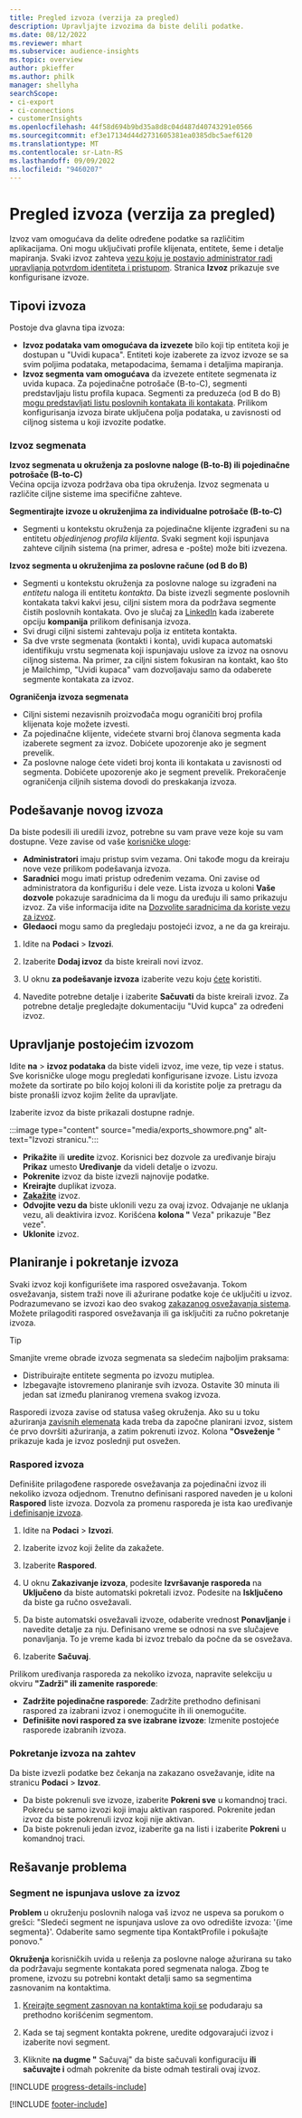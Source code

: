 ```yaml
---
title: Pregled izvoza (verzija za pregled)
description: Upravljajte izvozima da biste delili podatke.
ms.date: 08/12/2022
ms.reviewer: mhart
ms.subservice: audience-insights
ms.topic: overview
author: pkieffer
ms.author: philk
manager: shellyha
searchScope:
- ci-export
- ci-connections
- customerInsights
ms.openlocfilehash: 44f58d694b9bd35a8d8c04d487d40743291e0566
ms.sourcegitcommit: ef3e17134d44d2731605381ea0385dbc5aef6120
ms.translationtype: MT
ms.contentlocale: sr-Latn-RS
ms.lasthandoff: 09/09/2022
ms.locfileid: "9460207"
---
```

# <a name="exports-preview-overview"></a>Pregled izvoza (verzija za pregled)

 Izvoz vam omogućava da delite određene podatke sa različitim aplikacijama. Oni mogu uključivati profile klijenata, entitete, šeme i detalje mapiranja. Svaki izvoz zahteva [vezu koju je postavio administrator radi upravljanja potvrdom identiteta i pristupom](connections.md). Stranica **Izvoz** prikazuje sve konfigurisane izvoze.

## <a name="export-types"></a>Tipovi izvoza

Postoje dva glavna tipa izvoza:  

- **Izvoz podataka vam omogućava da izvezete** bilo koji tip entiteta koji je dostupan u "Uvidi kupaca". Entiteti koje izaberete za izvoz izvoze se sa svim poljima podataka, metapodacima, šemama i detaljima mapiranja.
- **Izvoz segmenta vam omogućava** da izvezete entitete segmenata iz uvida kupaca. Za pojedinačne potrošače (B-to-C), segmenti predstavljaju listu profila kupaca. Segmenti za preduzeća (od B do B) [mogu predstavljati listu poslovnih kontakata ili kontakata](segment-builder.md#create-a-new-segment-with-segment-builder). Prilikom konfigurisanja izvoza birate uključena polja podataka, u zavisnosti od ciljnog sistema u koji izvozite podatke.

### <a name="export-segments"></a>Izvoz segmenata

**Izvoz segmenata u okruženja za poslovne naloge (B-to-B) ili pojedinačne potrošače (B-to-C)**  
Većina opcija izvoza podržava oba tipa okruženja. Izvoz segmenata u različite ciljne sisteme ima specifične zahteve. 

**Segmentirajte izvoze u okruženjima za individualne potrošače (B-to-C)**  
- Segmenti u kontekstu okruženja za pojedinačne klijente izgrađeni su na entitetu *objedinjenog profila klijenta*. Svaki segment koji ispunjava zahteve ciljnih sistema (na primer, adresa e -pošte) može biti izvezena.

**Izvoz segmenta u okruženjima za poslovne račune (od B do B)**  
- Segmenti u kontekstu okruženja za poslovne naloge su izgrađeni na *entitetu* naloga ili entitetu *kontakta*. Da biste izvezli segmente poslovnih kontakata takvi kakvi jesu, ciljni sistem mora da podržava segmente čistih poslovnih kontakata. Ovo je slučaj za [LinkedIn](export-linkedin-ads.md) kada izaberete opciju **kompanija** prilikom definisanja izvoza.
- Svi drugi ciljni sistemi zahtevaju polja iz entiteta kontakta.
- Sa dve vrste segmenata (kontakti i konta), uvidi kupaca automatski identifikuju vrstu segmenata koji ispunjavaju uslove za izvoz na osnovu ciljnog sistema. Na primer, za ciljni sistem fokusiran na kontakt, kao što je Mailchimp, "Uvidi kupaca" vam dozvoljavaju samo da odaberete segmente kontakata za izvoz.

**Ograničenja izvoza segmenata**  
- Ciljni sistemi nezavisnih proizvođača mogu ograničiti broj profila klijenata koje možete izvesti. 
- Za pojedinačne klijente, videćete stvarni broj članova segmenta kada izaberete segment za izvoz. Dobićete upozorenje ako je segment prevelik. 
- Za poslovne naloge ćete videti broj konta ili kontakata u zavisnosti od segmenta. Dobićete upozorenje ako je segment prevelik. Prekoračenje ograničenja ciljnih sistema dovodi do preskakanja izvoza.

## <a name="set-up-a-new-export"></a>Podešavanje novog izvoza

Da biste podesili ili uredili izvoz, potrebne su vam prave veze koje su vam dostupne. Veze zavise od vaše [korisničke uloge](permissions.md):
- **Administratori** imaju pristup svim vezama. Oni takođe mogu da kreiraju nove veze prilikom podešavanja izvoza.
- **Saradnici** mogu imati pristup određenim vezama. Oni zavise od administratora da konfigurišu i dele veze. Lista izvoza u koloni **Vaše dozvole** pokazuje saradnicima da li mogu da uređuju ili samo prikazuju izvoz. Za više informacija idite na [Dozvolite saradnicima da koriste vezu za izvoz](connections.md#allow-contributors-to-use-a-connection-for-exports).
- **Gledaoci** mogu samo da pregledaju postojeći izvoz, a ne da ga kreiraju.

1. Idite na **Podaci** > **Izvozi**.

1. Izaberite **Dodaj izvoz** da biste kreirali novi izvoz.

1. U oknu **za podešavanje izvoza** izaberite vezu koju [ćete](connections.md) koristiti.

1. Navedite potrebne detalje i izaberite **Sačuvati** da biste kreirali izvoz. Za potrebne detalje pregledajte dokumentaciju "Uvid kupca" za određeni izvoz.

## <a name="manage-existing-exports"></a>Upravljanje postojećim izvozom

Idite **na** > **izvoz podataka** da biste videli izvoz, ime veze, tip veze i status. Sve korisničke uloge mogu pregledati konfigurisane izvoze. Listu izvoza možete da sortirate po bilo kojoj koloni ili da koristite polje za pretragu da biste pronašli izvoz kojim želite da upravljate.

Izaberite izvoz da biste prikazali dostupne radnje.

:::image type="content" source="media/exports_showmore.png" alt-text="Izvozi stranicu.":::

- **Prikažite** ili **uredite** izvoz. Korisnici bez dozvole za uređivanje biraju **Prikaz** umesto **Uređivanje** da videli detalje o izvozu.
- **Pokrenite** izvoz da biste izvezli najnovije podatke.
- **Kreirajte** duplikat izvoza.
- **[Zakažite](#schedule-and-run-exports)** izvoz.
- **Odvojite vezu da** biste uklonili vezu za ovaj izvoz. Odvajanje ne uklanja vezu, ali deaktivira izvoz. Korišćena **kolona "** Veza" prikazuje "Bez veze".
- **Uklonite** izvoz.

## <a name="schedule-and-run-exports"></a>Planiranje i pokretanje izvoza

Svaki izvoz koji konfigurišete ima raspored osvežavanja. Tokom osvežavanja, sistem traži nove ili ažurirane podatke koje će uključiti u izvoz. Podrazumevano se izvozi kao deo svakog [zakazanog osvežavanja sistema](schedule-refresh.md). Možete prilagoditi raspored osvežavanja ili ga isključiti za ručno pokretanje izvoza.

> [!TIP]
> Smanjite vreme obrade izvoza segmenata sa sledećim najboljim praksama:
> - Distribuirajte entitete segmenta po izvozu mutiplea.
> - Izbegavajte istovremeno planiranje svih izvoza. Ostavite 30 minuta ili jedan sat između planiranog vremena svakog izvoza.

Rasporedi izvoza zavise od statusa vašeg okruženja. Ako su u toku ažuriranja [zavisnih elemenata](system.md#refresh-processes) kada treba da započne planirani izvoz, sistem će prvo dovršiti ažuriranja, a zatim pokrenuti izvoz. Kolona **"Osveženje** " prikazuje kada je izvoz poslednji put osvežen.

### <a name="schedule-exports"></a>Raspored izvoza

Definišite prilagođene rasporede osvežavanja za pojedinačni izvoz ili nekoliko izvoza odjednom. Trenutno definisani raspored naveden je u koloni **Raspored** liste izvoza. Dozvola za promenu rasporeda je ista kao uređivanje [i definisanje izvoza](export-destinations.md#set-up-a-new-export).

1. Idite na **Podaci** > **Izvozi**.

1. Izaberite izvoz koji želite da zakažete.

1. Izaberite **Raspored**.

1. U oknu **Zakazivanje izvoza**, podesite **Izvršavanje rasporeda** na **Uključeno** da biste automatski pokretali izvoz. Podesite na **Isključeno** da biste ga ručno osvežavali.

1. Da biste automatski osvežavali izvoze, odaberite vrednost **Ponavljanje** i navedite detalje za nju. Definisano vreme se odnosi na sve slučajeve ponavljanja. To je vreme kada bi izvoz trebalo da počne da se osvežava.

1. Izaberite **Sačuvaj**.

Prilikom uređivanja rasporeda za nekoliko izvoza, napravite selekciju u okviru **"Zadrži" ili zamenite rasporede**:

- **Zadržite pojedinačne rasporede**: Zadržite prethodno definisani raspored za izabrani izvoz i onemogućite ih ili onemogućite.
- **Definišite novi raspored za sve izabrane izvoze**: Izmenite postojeće rasporede izabranih izvoza.

### <a name="run-exports-on-demand"></a>Pokretanje izvoza na zahtev

Da biste izvezli podatke bez čekanja na zakazano osvežavanje, idite na stranicu **Podaci** > **Izvoz**.

- Da biste pokrenuli sve izvoze, izaberite **Pokreni sve** u komandnoj traci. Pokreću se samo izvozi koji imaju aktivan raspored. Pokrenite jedan izvoz da biste pokrenuli izvoz koji nije aktivan.
- Da biste pokrenuli jedan izvoz, izaberite ga na listi i izaberite **Pokreni** u komandnoj traci.

## <a name="troubleshooting"></a>Rešavanje problema

### <a name="segment-not-eligible-for-export"></a>Segment ne ispunjava uslove za izvoz

**Problem** u okruženju poslovnih naloga vaš izvoz ne uspeva sa porukom o grešci: "Sledeći segment ne ispunjava uslove za ovo odredište izvoza: '{ime segmenta}'. Odaberite samo segmente tipa KontaktProfile i pokušajte ponovo."

**Okruženja** korisničkih uvida u rešenja za poslovne naloge ažurirana su tako da podržavaju segmente kontakata pored segmenata naloga. Zbog te promene, izvozu su potrebni kontakt detalji samo sa segmentima zasnovanim na kontaktima.

1. [Kreirajte segment zasnovan na kontaktima koji se](segment-builder.md) podudaraju sa prethodno korišćenim segmentom.

1. Kada se taj segment kontakta pokrene, uredite odgovarajući izvoz i izaberite novi segment.

1. Kliknite **na dugme "** Sačuvaj" da biste sačuvali konfiguraciju **ili sačuvajte i** odmah pokrenite da biste odmah testirali ovaj izvoz.

[!INCLUDE [progress-details-include](includes/progress-details-pane.md)]


[!INCLUDE [footer-include](includes/footer-banner.md)]
